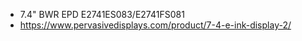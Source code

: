 * 7.4" BWR EPD E2741ES083/E2741FS081
* https://www.pervasivedisplays.com/product/7-4-e-ink-display-2/
